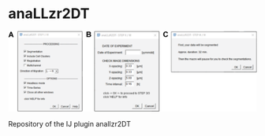 # anaLLzr2DT

![input dialogs](anallzr2DT/anaLLzr2DT_macro.png)

Repository of the IJ plugin anallzr2DT
